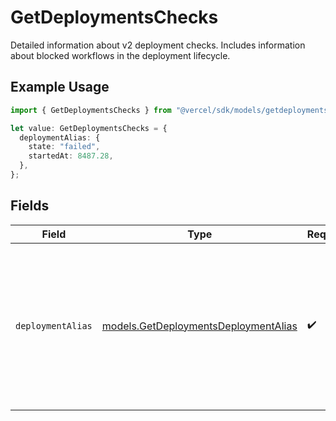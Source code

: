 # GetDeploymentsChecks

Detailed information about v2 deployment checks. Includes information about blocked workflows in the deployment lifecycle.

## Example Usage

```typescript
import { GetDeploymentsChecks } from "@vercel/sdk/models/getdeploymentsop.js";

let value: GetDeploymentsChecks = {
  deploymentAlias: {
    state: "failed",
    startedAt: 8487.28,
  },
};
```

## Fields

| Field                                                                                                                      | Type                                                                                                                       | Required                                                                                                                   | Description                                                                                                                |
| -------------------------------------------------------------------------------------------------------------------------- | -------------------------------------------------------------------------------------------------------------------------- | -------------------------------------------------------------------------------------------------------------------------- | -------------------------------------------------------------------------------------------------------------------------- |
| `deploymentAlias`                                                                                                          | [models.GetDeploymentsDeploymentAlias](../models/getdeploymentsdeploymentalias.md)                                         | :heavy_check_mark:                                                                                                         | Detailed information about v2 deployment checks. Includes information about blocked workflows in the deployment lifecycle. |